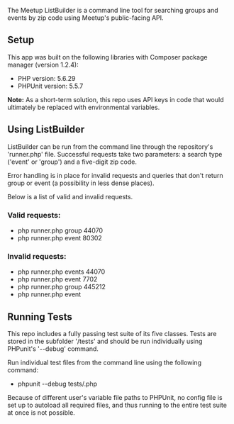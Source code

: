 The Meetup ListBuilder is a command line tool for searching groups and events by zip code using Meetup's public-facing API.

## Setup

This app was built on the following libraries with Composer package manager (version 1.2.4):

* PHP version: 5.6.29
* PHPUnit version: 5.5.7

**Note:** As a short-term solution, this repo uses API keys in code that would ultimately be replaced with environmental variables.

## Using ListBuilder

ListBuilder can be run from the command line through the repository's 'runner.php' file. Successful requests take two parameters: a search type ('event' or 'group') and a five-digit zip code. 

Error handling is in place for invalid requests and queries that don't return group or event (a possibility in less dense places). 

Below is a list of valid and invalid requests.

### Valid requests:

- php runner.php group 44070
- php runner.php event 80302

### Invalid requests: 

- php runner.php events 44070
- php runner.php event 7702
- php runner.php group 445212
- php runner.php event

## Running Tests

This repo includes a fully passing test suite of its five classes. Tests are stored in the subfolder '/tests' and should be run individually using PHPunit's '--debug' command. 

Run individual test files from the command line using the following command:

- phpunit --debug tests/<file>.php

Because of different user's variable file paths to PHPUnit, no config file is set up to autoload all required files, and thus running to the entire test suite at once is not possible.

